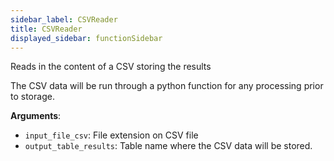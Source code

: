 ```yaml
---
sidebar_label: CSVReader
title: CSVReader
displayed_sidebar: functionSidebar
---
```


Reads in the content of a CSV storing the results

The CSV data will be run through a python function for any processing prior to storage.

**Arguments**:

- `input_file_csv`: File extension on CSV file
- `output_table_results`: Table name where the CSV data will be stored.

